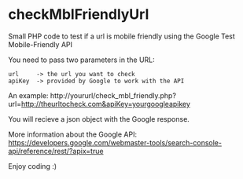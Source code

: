 # checkMblFriendlyUrl
Small PHP code to test if a url is mobile friendly using the Google Test Mobile-Friendly API

You need to pass two parameters in the URL:

	url 	-> the url you want to check
	apiKey 	-> provided by Google to work with the API

An example:
http://yoururl/check_mbl_friendly.php?url=http://theurltocheck.com&apiKey=yourgoogleapikey

You will recieve a json object with the Google response.

More information about the Google API:
https://developers.google.com/webmaster-tools/search-console-api/reference/rest/?apix=true

Enjoy coding :)

